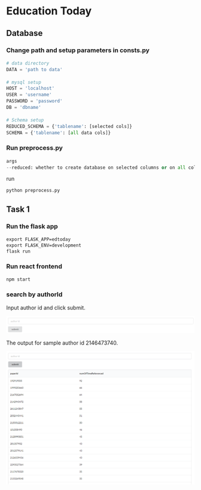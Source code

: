 # Education Today

## Database 

### Change path and setup parameters in consts.py

```python
# data directory
DATA = 'path to data'

# mysql setup
HOST = 'localhost'
USER = 'username'
PASSWORD = 'password'
DB = 'dbname'

# Schema setup 
REDUCED_SCHEMA = {'tablename': [selected cols]}
SCHEMA = {'tablename': [all data cols]}
```

### Run preprocess.py

```python
args
--reduced: whether to create database on selected columns or on all columns, default true
```

run

```python
python preprocess.py
```



## Task 1

### Run the flask app

```shell
export FLASK_APP=edtoday
export FLASK_ENV=development
flask run
```

### Run react frontend

```shell
npm start
```

### search by authorId

Input author id and click submit.

![Task1](task1.PNG)

The output for sample author id 2146473740.

![output](output.PNG)

